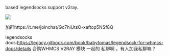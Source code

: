 based legendsocks support v2ray.  

![](https://github.com/ilovebamboo/WHMCS-Legendsocks-plugin/blob/Legendsocks/QQ20180702-174013.png)

加群https://t.me/joinchat/Gc7hiUtsO-xaftop5NSf8Q



legendsocks docs:https://legacy.gitbook.com/book/babytomas/legendsock-for-whmcs-docs/details
合购WHMCS V2RAY 模块 一起的 私聊啊 。有人加我私聊嘛？
 
